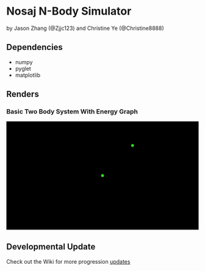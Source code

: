 # Nosaj N-Body Simulator
by Jason Zhang (@Zjjc123) and Christine Ye (@Christine8888)

## Dependencies
- numpy
- pyglet
- matplotlib

## Renders
### Basic Two Body System With Energy Graph
![](./docs/two-body-energy-graph.gif)

## Developmental Update
Check out the Wiki for more progression [updates](https://github.com/Zjjc123/NosajSimulator/wiki/Updates)
